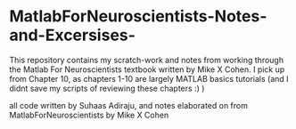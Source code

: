 # MatlabForNeuroscientists-Notes-and-Excersises-
This repository contains my scratch-work and notes from working through the Matlab For Neuroscientists textbook written by Mike X Cohen. I pick up from Chapter 10, as chapters 1-10 are largely MATLAB basics tutorials (and I didnt save my scripts of reviewing these chapters :) ) 

all code written by Suhaas Adiraju, and notes elaborated on from MatlabForNeuroscientists by Mike X Cohen
